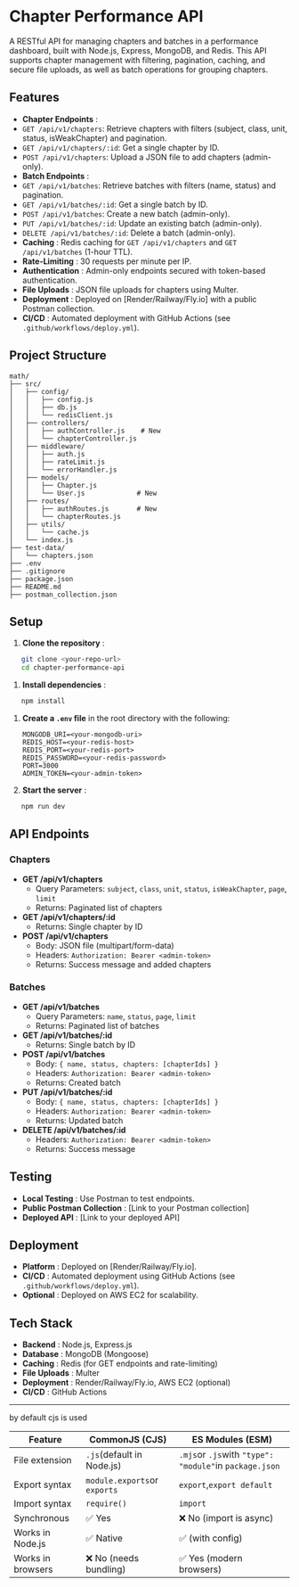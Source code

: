 # Chapter Performance API

A RESTful API for managing chapters and batches in a performance dashboard, built with Node.js, Express, MongoDB, and Redis. This API supports chapter management with filtering, pagination, caching, and secure file uploads, as well as batch operations for grouping chapters.

## Features

- **Chapter Endpoints** :
- `GET /api/v1/chapters`: Retrieve chapters with filters (subject, class, unit, status, isWeakChapter) and pagination.
- `GET /api/v1/chapters/:id`: Get a single chapter by ID.
- `POST /api/v1/chapters`: Upload a JSON file to add chapters (admin-only).
- **Batch Endpoints** :
- `GET /api/v1/batches`: Retrieve batches with filters (name, status) and pagination.
- `GET /api/v1/batches/:id`: Get a single batch by ID.
- `POST /api/v1/batches`: Create a new batch (admin-only).
- `PUT /api/v1/batches/:id`: Update an existing batch (admin-only).
- `DELETE /api/v1/batches/:id`: Delete a batch (admin-only).
- **Caching** : Redis caching for `GET /api/v1/chapters` and `GET /api/v1/batches` (1-hour TTL).
- **Rate-Limiting** : 30 requests per minute per IP.
- **Authentication** : Admin-only endpoints secured with token-based authentication.
- **File Uploads** : JSON file uploads for chapters using Multer.
- **Deployment** : Deployed on [Render/Railway/Fly.io] with a public Postman collection.
- **CI/CD** : Automated deployment with GitHub Actions (see `.github/workflows/deploy.yml`).

## Project Structure

```
math/
├── src/
│   ├── config/
│   │   ├── config.js
│   │   ├── db.js
│   │   └── redisClient.js
│   ├── controllers/
│   │   ├── authController.js    # New
│   │   └── chapterController.js
│   ├── middleware/
│   │   ├── auth.js
│   │   ├── rateLimit.js
│   │   └── errorHandler.js
│   ├── models/
│   │   ├── Chapter.js
│   │   └── User.js             # New
│   ├── routes/
│   │   ├── authRoutes.js       # New
│   │   └── chapterRoutes.js
│   ├── utils/
│   │   └── cache.js
│   └── index.js
├── test-data/
│   └── chapters.json
├── .env
├── .gitignore
├── package.json
├── README.md
├── postman_collection.json
```

## Setup

1. **Clone the repository** :

```bash
   git clone <your-repo-url>
   cd chapter-performance-api
```

1. **Install dependencies** :

```bash
   npm install
```

1. **Create a `.env` file** in the root directory with the following:
   ```
   MONGODB_URI=<your-mongodb-uri>
   REDIS_HOST=<your-redis-host>
   REDIS_PORT=<your-redis-port>
   REDIS_PASSWORD=<your-redis-password>
   PORT=3000
   ADMIN_TOKEN=<your-admin-token>
   ```
2. **Start the server** :

```bash
   npm run dev
```

## API Endpoints

### Chapters

- **GET /api/v1/chapters**
  - Query Parameters: `subject`, `class`, `unit`, `status`, `isWeakChapter`, `page`, `limit`
  - Returns: Paginated list of chapters
- **GET /api/v1/chapters/:id**
  - Returns: Single chapter by ID
- **POST /api/v1/chapters**
  - Body: JSON file (multipart/form-data)
  - Headers: `Authorization: Bearer <admin-token>`
  - Returns: Success message and added chapters

### Batches

- **GET /api/v1/batches**
  - Query Parameters: `name`, `status`, `page`, `limit`
  - Returns: Paginated list of batches
- **GET /api/v1/batches/:id**
  - Returns: Single batch by ID
- **POST /api/v1/batches**
  - Body: `{ name, status, chapters: [chapterIds] }`
  - Headers: `Authorization: Bearer <admin-token>`
  - Returns: Created batch
- **PUT /api/v1/batches/:id**
  - Body: `{ name, status, chapters: [chapterIds] }`
  - Headers: `Authorization: Bearer <admin-token>`
  - Returns: Updated batch
- **DELETE /api/v1/batches/:id**
  - Headers: `Authorization: Bearer <admin-token>`
  - Returns: Success message

## Testing

- **Local Testing** : Use Postman to test endpoints.
- **Public Postman Collection** : [Link to your Postman collection]
- **Deployed API** : [Link to your deployed API]

## Deployment

- **Platform** : Deployed on [Render/Railway/Fly.io].
- **CI/CD** : Automated deployment using GitHub Actions (see `.github/workflows/deploy.yml`).
- **Optional** : Deployed on AWS EC2 for scalability.

## Tech Stack

- **Backend** : Node.js, Express.js
- **Database** : MongoDB (Mongoose)
- **Caching** : Redis (for GET endpoints and rate-limiting)
- **File Uploads** : Multer
- **Deployment** : Render/Railway/Fly.io, AWS EC2 (optional)
- **CI/CD** : GitHub Actions

---

by default cjs is used

| Feature           | CommonJS (CJS)               | ES Modules (ESM)                                       |
| ----------------- | ---------------------------- | ------------------------------------------------------ |
| File extension    | `.js`(default in Node.js)    | `.mjs`or `.js`with `"type": "module"`in `package.json` |
| Export syntax     | `module.exports`or `exports` | `export`,`export default`                              |
| Import syntax     | `require()`                  | `import`                                               |
| Synchronous       | ✅ Yes                       | ❌ No (import is async)                                |
| Works in Node.js  | ✅ Native                    | ✅ (with config)                                       |
| Works in browsers | ❌ No (needs bundling)       | ✅ Yes (modern browsers)                               |
